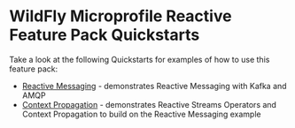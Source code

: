 # WildFly Microprofile Reactive Feature Pack Quickstarts

Take a look at the following Quickstarts for examples of how to use this feature pack:

* [Reactive Messaging](reactive-messaging) - demonstrates Reactive Messaging with Kafka and AMQP
* [Context Propagation](context-propagation) - demonstrates Reactive Streams Operators and Context Propagation to 
build on the Reactive Messaging example 
